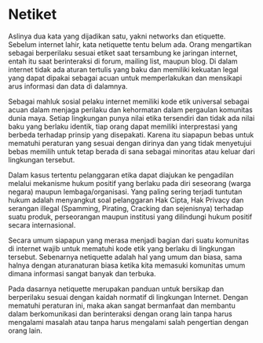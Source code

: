# Netiket

Aslinya dua kata yang dijadikan satu, yakni networks dan etiquette. Sebelum internet lahir, kata netiquette tentu belum ada. Orang mengartikan sebagai berperilaku sesuai etiket saat tersambung ke jaringan internet, entah itu saat berinteraksi di forum, mailing list, maupun blog. Di dalam internet tidak ada aturan tertulis yang baku dan memiliki kekuatan legal yang dapat dipakai sebagai acuan untuk memperlakukan dan mensikapi arus informasi dan data di dalamnya. 

Sebagai mahluk sosial pelaku internet memiliki kode etik universal sebagai acuan dalam menjaga perilaku dan kehormatan dalam pergaulan komunitas dunia maya. Setiap lingkungan punya nilai etika tersendiri dan tidak ada nilai baku yang berlaku identik, tiap orang dapat memiliki interprestasi yang berbeda terhadap prinsip yang disepakati. Karena itu siapapun bebas untuk mematuhi peraturan yang sesuai dengan dirinya dan yang tidak menyetujui bebas memilih untuk tetap berada di sana sebagai minoritas atau keluar dari lingkungan tersebut. 

Dalam kasus tertentu pelanggaran etika dapat diajukan ke pengadilan melalui mekanisme hukum positif yang berlaku pada diri seseorang (warga negara) maupun lembaga/organisasi. Yang paling sering terjadi tuntutan hukum adalah menyangkut soal pelanggaran Hak Cipta, Hak Privacy dan serangan illegal (Spamming, Pirating, Cracking dan sejenisnya) terhadap suatu produk, perseorangan maupun institusi yang dilindungi hukum positif secara internasional. 

Secara umum siapapun yang merasa menjadi bagian dari suatu komunitas di internet wajib untuk mematuhi kode etik yang berlaku di lingkungan tersebut. Sebenarnya netiquette adalah hal yang umum dan biasa, sama halnya dengan aturanaturan biasa ketika kita memasuki komunitas umum dimana informasi sangat banyak dan terbuka.

Pada dasarnya netiquette merupakan panduan untuk bersikap dan berperilaku sesuai dengan kaidah normatif di lingkungan Internet. Dengan mematuhi peraturan ini, maka akan sangat bermanfaat dan membantu dalam berkomunikasi dan berinteraksi dengan orang lain tanpa harus mengalami masalah atau tanpa harus mengalami salah pengertian dengan orang lain.
